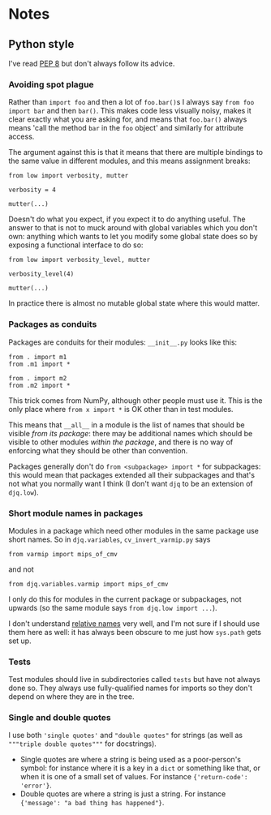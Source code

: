 <!-- (C) British Crown Copyright 2016, Met Office.
     See LICENSE.md in the top directory for license details. -->

# Notes
## Python style
I've read [PEP 8](https://www.python.org/dev/peps/pep-0008/) but don't
always follow its advice.

### Avoiding spot plague
Rather than `import foo` and then a lot of `foo.bar()`s I always say
`from foo import bar` and then `bar()`.  This makes code less visually
noisy, makes it clear exactly what you are asking for, and means that
`foo.bar()` always means 'call the method `bar` in the `foo` object'
and similarly for attribute access.

The argument against this is that it means that there are multiple
bindings to the same value in different modules, and this means
assignment breaks:

```
from low import verbosity, mutter

verbosity = 4

mutter(...)
```

Doesn't do what you expect, if you expect it to do anything useful.
The answer to that is not to muck around with global variables which
you don't own: anything which wants to let you modify some global
state does so by exposing a functional interface to do so:

```
from low import verbosity_level, mutter

verbosity_level(4)

mutter(...)
```

In practice there is almost no mutable global state where this would
matter.

### Packages as conduits
Packages are conduits for their modules: `__init__.py` looks like
this:

```
from . import m1
from .m1 import *

from . import m2
from .m2 import *
```

This trick comes from NumPy, although other people must use it.  This
is the only place where `from x import *` is OK other than in test
modules.

This means that `__all__` in a module is the list of names that should
be visible *from its package*: there may be additional names which
should be visible to other modules *within the package*, and there is
no way of enforcing what they should be other than convention.

Packages generally don't do `from <subpackage> import *` for
subpackages: this would mean that packages extended all their
subpackages and that's not what you normally want I think (I don't
want `djq` to be an extension of `djq.low`).

### Short module names in packages

Modules in a package which need other modules in the same package use
short names.  So in `djq.variables`, `cv_invert_varmip.py` says

```
from varmip import mips_of_cmv
```

and not

```
from djq.variables.varmip import mips_of_cmv
```

I only do this for modules in the current package or subpackages, not
upwards (so the same module says `from djq.low import ...`).

I don't understand [relative
names](https://www.python.org/dev/peps/pep-0328/) very well, and I'm
not sure if I should use them here as well: it has always been obscure
to me just how `sys.path` gets set up.

### Tests
Test modules should live in subdirectories called `tests` but have not
always done so.  They always use fully-qualified names for imports so
they don't depend on where they are in the tree.

### Single and double quotes
I use both `'single quotes'` and `"double quotes"` for strings (as
well as `"""triple double quotes"""` for docstrings).

* Single quotes are where a string is being used as a poor-person's
  symbol: for instance where it is a key in a `dict` or something like
  that, or when it is one of a small set of values.  For instance
  `{'return-code': 'error'}`.
* Double quotes are where a string is just a string.  For instance
  `{'message': "a bad thing has happened"}`.
